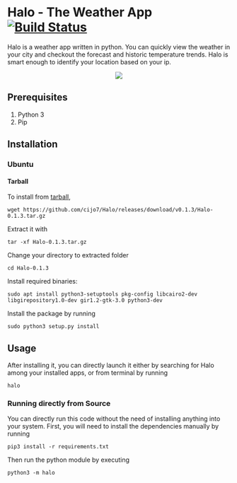 # Halo - The Weather App [![Build Status](https://travis-ci.com/cijo7/Halo.svg?branch=master)](https://travis-ci.com/cijo7/Halo)
Halo is a weather app written in python. You can quickly view the
weather in your city and checkout the forecast and historic temperature trends. 
Halo is smart enough to identify your location based on your ip.

<p align="center">
  <img  src="https://github.com/cijo7/Halo/raw/master/preview.gif">
</p>

## Prerequisites

1. Python 3
1. Pip

## Installation

### Ubuntu

#### Tarball
To install from [tarball](https://github.com/cijo7/Halo/releases/download/v0.1.3/Halo-0.1.3.tar.gz),

    wget https://github.com/cijo7/Halo/releases/download/v0.1.3/Halo-0.1.3.tar.gz

Extract it with

    tar -xf Halo-0.1.3.tar.gz

Change your directory to extracted folder

    cd Halo-0.1.3


Install required binaries:

    sudo apt install python3-setuptools pkg-config libcairo2-dev libgirepository1.0-dev gir1.2-gtk-3.0 python3-dev

Install the package by running

    sudo python3 setup.py install

## Usage
After installing it, you can directly launch it either by searching for Halo among your installed apps, or from terminal by running

    halo

### Running directly from Source

You can directly run this code without the need of installing anything into your system.
First, you will need to install the dependencies manually by running

    pip3 install -r requirements.txt
    
Then run the python module by executing

    python3 -m halo



